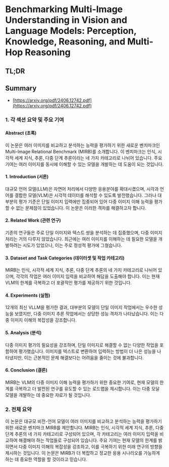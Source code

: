 # Benchmarking Multi-Image Understanding in Vision and Language Models: Perception, Knowledge, Reasoning, and Multi-Hop Reasoning
## TL;DR
## Summary
- [https://arxiv.org/pdf/2406.12742.pdf](https://arxiv.org/pdf/2406.12742.pdf)

### 1. 각 섹션 요약 및 주요 기여

#### Abstract (초록)
이 논문은 여러 이미지를 비교하고 분석하는 능력을 평가하기 위한 새로운 벤치마크인 Multi-Image Relational Benchmark (MIRB)를 소개합니다. 이 벤치마크는 인식, 시각적 세계 지식, 추론, 다중 단계 추론이라는 네 가지 카테고리로 나뉘어 있습니다. 주요 기여는 여러 이미지를 동시에 이해할 수 있는 모델을 개발하는 데 도움이 되는 것입니다.

#### 1. Introduction (서론)
대규모 언어 모델(LLM)은 자연어 처리에서 다양한 응용분야를 확대시켰으며, 시각과 언어를 결합한 모델(VLM)은 시각적 데이터를 해석할 수 있도록 발전했습니다. 그러나 대부분의 평가 기준은 단일 이미지 입력에만 집중되어 있어 다중 이미지 이해 능력을 평가할 수 없는 문제점이 있었습니다. 이 논문은 이러한 격차를 해결하고자 합니다.

#### 2. Related Work (관련 연구)
기존의 연구들은 주로 단일 이미지와 텍스트 쌍을 분석하는 데 집중했으며, 다중 이미지 처리는 거의 다루지 않았습니다. 최근에는 여러 이미지를 이해하는 데 필요한 모델을 개발하려는 시도가 있었으나, 이는 주로 정성적 평가에 그쳤습니다.

#### 3. Dataset and Task Categories (데이터셋 및 작업 카테고리)
MIRB는 인식, 시각적 세계 지식, 추론, 다중 단계 추론의 네 가지 카테고리로 나뉘어 있으며, 각각의 작업은 여러 이미지 입력을 비교하여 해답을 도출해야 합니다. 이는 현재 VLM의 한계를 극복하고 더 포괄적인 평가를 제공하기 위한 것입니다.

#### 4. Experiments (실험)
12개의 최신 VLLM을 평가한 결과, 대부분의 모델이 단일 이미지 작업에서는 우수한 성능을 보였지만, 다중 이미지 추론 작업에서는 상당한 성능 격차가 나타났습니다. 이는 다중 이미지 이해의 복잡성을 강조합니다.

#### 5. Analysis (분석)
다중 이미지 평가의 필요성을 강조하며, 단일 이미지로 해결할 수 없는 다양한 작업을 포함하여 평가했습니다. 이미지를 텍스트로 변환하여 입력하는 방법이 더 나은 성능을 나타냈지만, 이는 근본적인 문제 해결보다는 어려움을 줄이는 것에 불과합니다.

#### 6. Conclusion (결론)
MIRB는 VLM의 다중 이미지 이해 능력을 평가하기 위한 중요한 기여로, 현재 모델의 한계를 극복하고 더 발전된 연구를 유도할 수 있는 로드맵을 제시합니다. 이는 다중 모달 모델을 개발하는 데 중요한 자료가 될 것입니다.

### 2. 전체 요약
이 논문은 대규모 비전-언어 모델이 여러 이미지를 비교하고 분석하는 능력을 평가하기 위한 새로운 벤치마크 MIRB를 제안합니다. MIRB는 인식, 시각적 세계 지식, 추론, 다중 단계 추론의 네 가지 카테고리로 구성되어 있으며, 각 카테고리는 여러 이미지 입력을 비교하여 해결해야 하는 작업들로 구성되어 있습니다. 주요 기여는 현재 모델의 한계를 밝히면서 다중 이미지 이해의 복잡성을 강조하고, 이를 극복하기 위한 미래 연구의 방향을 제시하는 것입니다. 이 논문은 MIRB가 더 복잡하고 정교한 응용 시나리오를 가능하게 하는 데 중요한 역할을 할 것이라고 믿습니다.